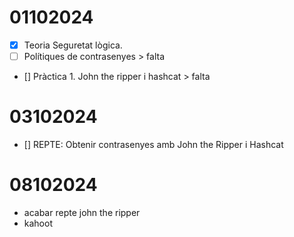 # 01102024

- [x] Teoria Seguretat lògica.
- [ ] Polítiques de contrasenyes > falta
- [] Pràctica 1. John the ripper i hashcat > falta

# 03102024

- [] REPTE: Obtenir contrasenyes amb John the Ripper i Hashcat

# 08102024

- acabar repte john the ripper
- kahoot
